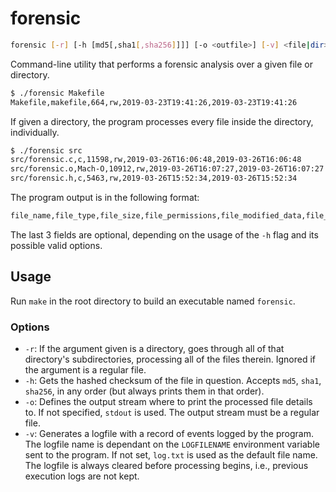 # forensic

```sh
forensic [-r] [-h [md5[,sha1[,sha256]]]] [-o <outfile>] [-v] <file|dir>
```

Command-line utility that performs a forensic analysis over a given file or directory.

```sh
$ ./forensic Makefile
Makefile,makefile,664,rw,2019-03-23T19:41:26,2019-03-23T19:41:26
```

If given a directory, the program processes every file inside the directory, individually.

```sh
$ ./forensic src
src/forensic.c,c,11598,rw,2019-03-26T16:06:48,2019-03-26T16:06:48
src/forensic.o,Mach-O,10912,rw,2019-03-26T16:07:27,2019-03-26T16:07:27
src/forensic.h,c,5463,rw,2019-03-26T15:52:34,2019-03-26T15:52:34
```

The program output is in the following format:

```sh
file_name,file_type,file_size,file_permissions,file_modified_data,file_accessed_date,md5,sha1,sha256
```

The last 3 fields are optional, depending on the usage of the `-h` flag and its possible valid options.

## Usage

Run `make` in the root directory to build an executable named `forensic`.

### Options

- `-r`: If the argument given is a directory, goes through all of that directory's subdirectories, processing all of the files therein. Ignored if the argument is a regular file.
- `-h`: Gets the hashed checksum of the file in question. Accepts `md5`, `sha1`, `sha256`, in any order (but always prints them in that order).
- `-o`: Defines the output stream where to print the processed file details to. If not specified, `stdout` is used. The output stream must be a regular file.
- `-v`: Generates a logfile with a record of events logged by the program. The logfile name is dependant on the `LOGFILENAME` environment variable sent to the program. If not set, `log.txt` is used as the default file name. The logfile is always cleared before processing begins, i.e., previous execution logs are not kept.
